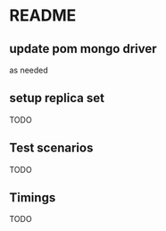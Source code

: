 # README

## update pom mongo driver
as needed

## setup replica set
TODO

## Test scenarios
TODO

## Timings
TODO